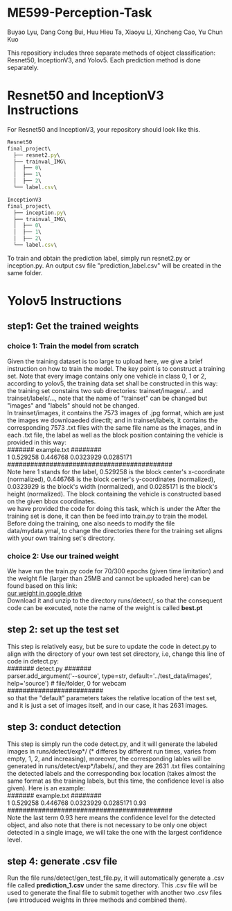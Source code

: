 # ME599-Perception-Task
Buyao Lyu, Dang Cong Bui, Huu Hieu Ta, Xiaoyu Li, Xincheng Cao, Yu Chun Kuo

This repositiory includes three separate methods of object classification: Resnet50, InceptionV3, and Yolov5. Each prediction method is done separately.

# Resnet50 and InceptionV3 Instructions
For Resnet50 and InceptionV3, your repository should look like this. 

```javascript
Resnet50
final_project\
  ├── resnet2.py\
  ├── trainval_IMG\
  │  ├── 0\
  │  ├── 1\
  │  ├── 2\
  └── label.csv\

InceptionV3
final_project\
  ├── inception.py\
  ├── trainval_IMG\
  │  ├── 0\
  │  ├── 1\
  │  ├── 2\
  └── label.csv\
```

To train and obtain the prediction label, simply run resnet2.py or inception.py. An output csv file "prediction_label.csv" will be created in the same folder.


# Yolov5 Instructions
## step1: Get the trained weights
### choice 1: Train the model from scratch
Given the training dataset is too large to upload here, we give a brief instruction on how to train the model. The key point is to construct a training set.
Note that every image contains only one vehicle in class 0, 1 or 2, according to yolov5, the training data set shall be constructed in this way:
the training set constains two sub directories: trainset/images/... and trainset/labels/..., note that the name of "trainset" can be changed but "images" and "labels" should not be changed.  
In trainset/images, it contains the 7573 images of .jpg format, which are just the images we downloaeded directlt; and in trainset/labels, it contains the corresponding 7573 .txt files with the same file name as the images, and in each .txt file, the label as well as the block position containing the vehicle is provided in this way:  
####### example.txt ########  
1 0.529258 0.446768 0.0323929 0.0285171   
###########################################  
Note here 1 stands for the label, 0.529258 is the block center's x-coordinate (normalized), 0.446768 is the block center's y-coordinates (normalized), 0.0323929 is the block's width (normalized), and 0.0285171 is the block's height (normalized). The block containing the vehicle is constructed based on the given bbox coordinates.   
we have provided the code for doing this task, which is under the 
After the training set is done, it can then be feed into train.py to train the model.  
Before doing the training, one also needs to modify the file data/mydata.ymal, to change the directories there for the training set aligns with your own training set's directory.


### choice 2: Use our trained weight
We have run the train.py code for 70/300 epochs (given time limitation) and the weight file (larger than 25MB and cannot be uploaded here) can be found based on this link:  
[our weight in google drive](https://drive.google.com/drive/folders/1sO_2jmsFzSGNHhf5USEjXP7da1DUI7xm)  
Download it and unzip to the directory runs/detect/, so that the consequent code can be executed, note the name of the weight is called **best.pt**


## step 2: set up the test set  
This step is relatively easy, but be sure to update the code in detect.py to align with the directory of your own test set directory, i.e, change this line of code in detect.py:     
####### detect.py #######  
parser.add_argument('--source', type=str, default='../test_data/images', help='source')  # file/folder, 0 for webcam    
#########################  
so that the "default" parameters takes the relative location of the test set, and it is just a set of images itself, and in our case, it has 2631 images.


## step 3: conduct detection
This step is simply run the code detect.py, and it will generate the labeled images in runs/detect/exp*/ (* differes by different run times, varies from empty, 1, 2, and increasing), moreover, the corresponding lables will be generated in runs/detect/exp*/labels/, and they are 2631 .txt files containing the detected labels and the corresponding box location (takes almost the same format as the training labels, but this time, the confidence level is also given). Here is an example:  
####### example.txt ########  
1 0.529258 0.446768 0.0323929 0.0285171 0.93  
###########################################  
Note the last term 0.93 here means the confidence level for the detected object, and also note that there is not necessary to be only one object detected in a single image, we will take the one with the largest confidence level.

## step 4: generate .csv file
Run the file runs/detect/gen_test_file.py, it will automatically generate a .csv file called **prediction_1.csv** under the same directory. This .csv file will be used to generate the final file to submit together with another two .csv files (we introduced weights in three methods and combined them).
 
